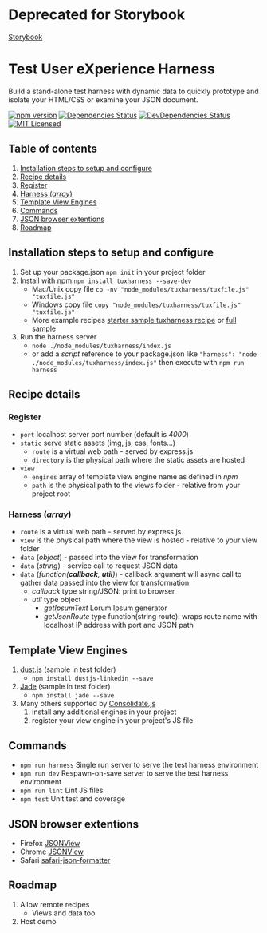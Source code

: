 # Deprecated for Storybook
[Storybook](https://github.com/storybooks/storybook)

# Test User eXperience Harness
Build a stand-alone test harness with dynamic data to quickly prototype and isolate your HTML/CSS or examine your JSON document.

[![npm version](https://badge.fury.io/js/tuxharness.svg)](http://badge.fury.io/js/tuxharness)
[![Dependencies Status](https://david-dm.org/danactive/tuxharness.svg)](https://david-dm.org/danactive/tuxharness)
[![DevDependencies Status](https://david-dm.org/danactive/tuxharness/dev-status.svg)](https://david-dm.org/danactive/tuxharness#info=devDependencies)
[![MIT Licensed](http://img.shields.io/badge/license-MIT-blue.svg?style=flat-square)](http://opensource.org/licenses/MIT)

## Table of contents
1. [Installation steps to setup and configure](#installation-steps-to-setup-and-configure)
1. [Recipe details](#recipe-details)
2. [Register](#register)
2. [Harness (*array*)](#harness)
1. [Template View Engines](#template-view-engines)
1. [Commands](#commands)
1. [JSON browser extentions](#json-browser-extentions)
1. [Roadmap](#roadmap)

## <a name="installation-steps-to-setup-and-configure"></a> Installation steps to setup and configure
1. Set up your package.json `npm init` in your project folder
1. Install with [npm](https://www.npmjs.com/):`npm install tuxharness --save-dev`
    * Mac/Unix copy file `cp -nv "node_modules/tuxharness/tuxfile.js" "tuxfile.js"`
    * Windows copy file `copy "node_modules/tuxharness/tuxfile.js" "tuxfile.js"`
    * More example recipes [starter sample tuxharness recipe](test/starter.js) or [full sample](test/sample.js)
4. Run the harness server
    * `node ./node_modules/tuxharness/index.js`
    * or add a *script* reference to your package.json like `"harness": "node ./node_modules/tuxharness/index.js"` then execute with `npm run harness`

## <a name="recipe-details"></a> Recipe details
### <a name="register"></a> Register
* `port` localhost server port number (default is *4000*)
* `static` serve static assets (img, js, css, fonts...)
    * `route` is a virtual web path - served by express.js
    * `directory` is the physical path where the static assets are hosted
* `view`
    * `engines` array of template view engine name as defined in *npm*
    * `path` is the physical path to the views folder - relative from your project root

### <a name="harness"></a> Harness (*array*)
* `route` is a virtual web path - served by express.js
* `view` is the physical path where the view is hosted - relative to your view folder
* `data` (*object*) - passed into the view for transformation
* `data` (*string*) - service call to request JSON data
* `data` (*function(**callback**, **util**)*) - callback argument will async call to gather data passed into the view for transformation
    * *callback* type string/JSON: print to browser
    * *util* type object
        * *getIpsumText* Lorum Ipsum generator
        * *getJsonRoute* type function(string route): wraps route name with localhost IP address with port and JSON path

## <a name="template-view-engines"></a> Template View Engines
1. [dust.js](https://github.com/linkedin/dustjs) (sample in test folder)
    * `npm install dustjs-linkedin --save`
2. [Jade](https://github.com/jadejs/jade) (sample in test folder)
    * `npm install jade --save`
3. Many others supported by [Consolidate.js](https://github.com/tj/consolidate.js)
    1. install any additional engines in your project
    1. register your view engine in your project's JS file

## <a name="commands"></a> Commands
* `npm run harness` Single run server to serve the test harness environment
* `npm run dev` Respawn-on-save server to serve the test harness environment
* `npm run lint` Lint JS files
* `npm test` Unit test and coverage

## <a name="json-browser-extentions"></a> JSON browser extentions
* Firefox [JSONView](https://addons.mozilla.org/en-US/firefox/addon/jsonview/)
* Chrome [JSONView](https://chrome.google.com/webstore/detail/jsonview/chklaanhfefbnpoihckbnefhakgolnmc)
* Safari [safari-json-formatter](https://github.com/rfletcher/safari-json-formatter)

## <a name="roadmap"></a> Roadmap
1. Allow remote recipes
    * Views and data too
2. Host demo
